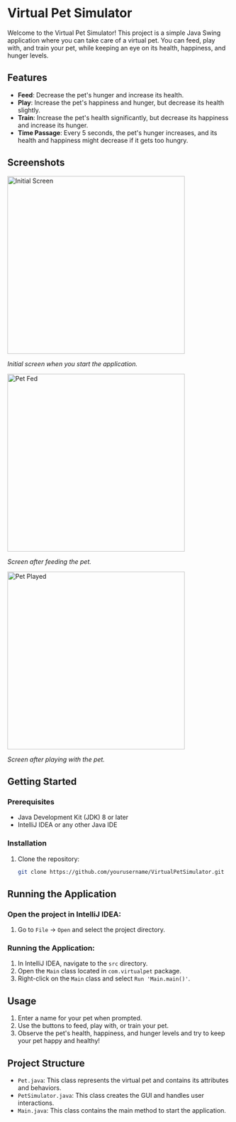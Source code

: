 # Virtual Pet Simulator

Welcome to the Virtual Pet Simulator! This project is a simple Java Swing application where you can take care of a virtual pet. You can feed, play with, and train your pet, while keeping an eye on its health, happiness, and hunger levels.

## Features

- **Feed**: Decrease the pet's hunger and increase its health.
- **Play**: Increase the pet's happiness and hunger, but decrease its health slightly.
- **Train**: Increase the pet's health significantly, but decrease its happiness and increase its hunger.
- **Time Passage**: Every 5 seconds, the pet's hunger increases, and its health and happiness might decrease if it gets too hungry.

## Screenshots

<img src="screenshots/initial_screen.png" alt="Initial Screen" width="400"/>
<p><em>Initial screen when you start the application.</em></p>

<img src="screenshots/pet_fed.png" alt="Pet Fed" width="400"/>
<p><em>Screen after feeding the pet.</em></p>

<img src="screenshots/pet_played.png" alt="Pet Played" width="400"/>
<p><em>Screen after playing with the pet.</em></p>

## Getting Started

### Prerequisites

- Java Development Kit (JDK) 8 or later
- IntelliJ IDEA or any other Java IDE

### Installation

1. Clone the repository:
   ```bash
   git clone https://github.com/yourusername/VirtualPetSimulator.git

## Running the Application

### Open the project in IntelliJ IDEA:

1. Go to `File` -> `Open` and select the project directory.

### Running the Application:

1. In IntelliJ IDEA, navigate to the `src` directory.
2. Open the `Main` class located in `com.virtualpet` package.
3. Right-click on the `Main` class and select `Run 'Main.main()'`.

## Usage

1. Enter a name for your pet when prompted.
2. Use the buttons to feed, play with, or train your pet.
3. Observe the pet's health, happiness, and hunger levels and try to keep your pet happy and healthy!

## Project Structure

- `Pet.java`: This class represents the virtual pet and contains its attributes and behaviors.
- `PetSimulator.java`: This class creates the GUI and handles user interactions.
- `Main.java`: This class contains the main method to start the application.

   
